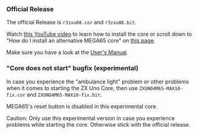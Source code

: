 ### Official Release

The official Release is `r3zxu08.cor` and `r3zxu08.bit`.

Watch [this YouTube video](https://youtu.be/6ZcUFY77o3A) to learn how to
install the core  or scroll down to
"How do I install an alternative MEGA65 core" on
[this page](https://sy2002.github.io/m65cores/).

Make sure you have a look at the [User's Manual](https://github.com/sy2002/zxuno4mega65/wiki/Getting-Started).

### "Core does not start" bugfix (experimental)

In case you experience the "ambulance light" problem or other problems
when it comes to starting the ZX Uno Core, then use
`ZXUNO4M65-MAX10-fix.cor`
and `ZXUNO4M65-MAX10-fix.bit`.

MEGA65's reset button is disabled in this experimental core.

Caution: Only use this experimental version in case you experience problems
while starting the core. Otherwise stick with the official release.
